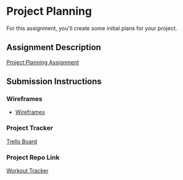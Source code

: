 # Project Planning
For this assignment, you'll create some initial plans for your project.

## Assignment Description
[Project Planning Assignment](https://education.launchcode.org/liftoff/modules/assignments/project-planning)

## Submission Instructions

### Wireframes

* [Wireframes](https://www.fluidui.com/editor/live/preview/cF9SQU1tZVZPRk5kVGZpUXdjWDFmcDg0aUV5UnIwQzJ6Wg==)

### Project Tracker

[Trello Board](https://trello.com/b/YbhsYOmf/liftoff-project)

### Project Repo Link

[Workout Tracker](https://github.com/ncarrero/WorkoutTracker)
